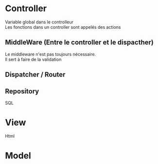 # Controller
Variable global dans le controlleur \
Les fonctions dans un controller sont appelés des actions
## MiddleWare (Entre le controller et le dispacther)
Le middleware n'est pas toujours nécessaire. \
Il sert à faire de la validation
## Dispatcher / Router
## Repository
SQL

# View
Html

# Model